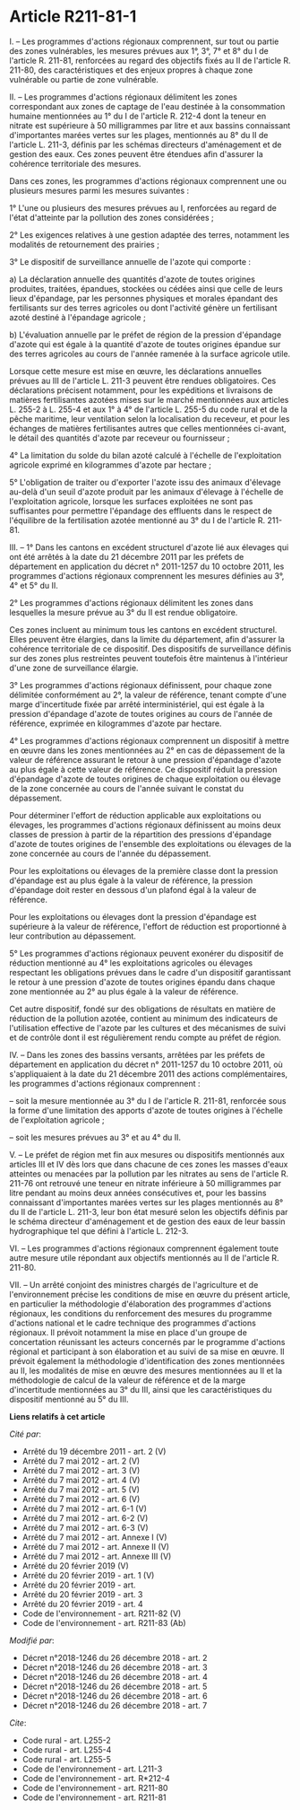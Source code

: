 # Article R211-81-1

I. – Les programmes d'actions régionaux comprennent, sur tout ou partie des zones vulnérables, les mesures prévues aux 1°,
3°, 7° et 8° du I de l'article R. 211-81, renforcées au regard des objectifs fixés au II de l'article R. 211-80, des
caractéristiques et des enjeux propres à chaque zone vulnérable ou partie de zone vulnérable.

II. – Les programmes d'actions régionaux délimitent les zones correspondant aux zones de captage de l'eau destinée à la
consommation humaine mentionnées au 1° du I de l'article R. 212-4 dont la teneur en nitrate est supérieure à 50 milligrammes
par litre et aux bassins connaissant d'importantes marées vertes sur les plages, mentionnés au 8° du II de l'article L.
211-3, définis par les schémas directeurs d'aménagement et de gestion des eaux. Ces zones peuvent être étendues afin
d'assurer la cohérence territoriale des mesures.

Dans ces zones, les programmes d'actions régionaux comprennent une ou plusieurs mesures parmi les mesures suivantes :

1° L'une ou plusieurs des mesures prévues au I, renforcées au regard de l'état d'atteinte par la pollution des zones
considérées ;

2° Les exigences relatives à une gestion adaptée des terres, notamment les modalités de retournement des prairies ;

3° Le dispositif de surveillance annuelle de l'azote qui comporte :

a) La déclaration annuelle des quantités d'azote de toutes origines produites, traitées, épandues, stockées ou cédées ainsi
que celle de leurs lieux d'épandage, par les personnes physiques et morales épandant des fertilisants sur des terres
agricoles ou dont l'activité génère un fertilisant azoté destiné à l'épandage agricole ;

b) L'évaluation annuelle par le préfet de région de la pression d'épandage d'azote qui est égale à la quantité d'azote de
toutes origines épandue sur des terres agricoles au cours de l'année ramenée à la surface agricole utile.

Lorsque cette mesure est mise en œuvre, les déclarations annuelles prévues au III de l'article L. 211-3 peuvent être rendues
obligatoires. Ces déclarations précisent notamment, pour les expéditions et livraisons de matières fertilisantes azotées
mises sur le marché mentionnées aux articles L. 255-2 à L. 255-4 et aux 1° à 4° de l'article L. 255-5 du code rural et de la
pêche maritime, leur ventilation selon la localisation du receveur, et pour les échanges de matières fertilisantes autres que
celles mentionnées ci-avant, le détail des quantités d'azote par receveur ou fournisseur ;

4° La limitation du solde du bilan azoté calculé à l'échelle de l'exploitation agricole exprimé en kilogrammes d'azote par
hectare ;

5° L'obligation de traiter ou d'exporter l'azote issu des animaux d'élevage au-delà d'un seuil d'azote produit par les
animaux d'élevage à l'échelle de l'exploitation agricole, lorsque les surfaces exploitées ne sont pas suffisantes pour
permettre l'épandage des effluents dans le respect de l'équilibre de la fertilisation azotée mentionné au 3° du I de
l'article R. 211-81.

III. – 1° Dans les cantons en excédent structurel d'azote lié aux élevages qui ont été arrêtés à la date du 21 décembre 2011
par les préfets de département en application du décret n° 2011-1257 du 10 octobre 2011, les programmes d'actions régionaux
comprennent les mesures définies au 3°, 4° et 5° du II.

2° Les programmes d'actions régionaux délimitent les zones dans lesquelles la mesure prévue au 3° du II est rendue
obligatoire.

Ces zones incluent au minimum tous les cantons en excédent structurel. Elles peuvent être élargies, dans la limite du
département, afin d'assurer la cohérence territoriale de ce dispositif. Des dispositifs de surveillance définis sur des zones
plus restreintes peuvent toutefois être maintenus à l'intérieur d'une zone de surveillance élargie.

3° Les programmes d'actions régionaux définissent, pour chaque zone délimitée conformément au 2°, la valeur de référence,
tenant compte d'une marge d'incertitude fixée par arrêté interministériel, qui est égale à la pression d'épandage d'azote de
toutes origines au cours de l'année de référence, exprimée en kilogrammes d'azote par hectare.

4° Les programmes d'actions régionaux comprennent un dispositif à mettre en œuvre dans les zones mentionnées au 2° en cas de
dépassement de la valeur de référence assurant le retour à une pression d'épandage d'azote au plus égale à cette valeur de
référence. Ce dispositif réduit la pression d'épandage d'azote de toutes origines de chaque exploitation ou élevage de la
zone concernée au cours de l'année suivant le constat du dépassement.

Pour déterminer l'effort de réduction applicable aux exploitations ou élevages, les programmes d'actions régionaux
définissent au moins deux classes de pression à partir de la répartition des pressions d'épandage d'azote de toutes origines
de l'ensemble des exploitations ou élevages de la zone concernée au cours de l'année du dépassement.

Pour les exploitations ou élevages de la première classe dont la pression d'épandage est au plus égale à la valeur de
référence, la pression d'épandage doit rester en dessous d'un plafond égal à la valeur de référence.

Pour les exploitations ou élevages dont la pression d'épandage est supérieure à la valeur de référence, l'effort de réduction
est proportionné à leur contribution au dépassement.

5° Les programmes d'actions régionaux peuvent exonérer du dispositif de réduction mentionné au 4° les exploitations agricoles
ou élevages respectant les obligations prévues dans le cadre d'un dispositif garantissant le retour à une pression d'azote de
toutes origines épandu dans chaque zone mentionnée au 2° au plus égale à la valeur de référence.

Cet autre dispositif, fondé sur des obligations de résultats en matière de réduction de la pollution azotée, contient au
minimum des indicateurs de l'utilisation effective de l'azote par les cultures et des mécanismes de suivi et de contrôle dont
il est régulièrement rendu compte au préfet de région.

IV. – Dans les zones des bassins versants, arrêtées par les préfets de département en application du décret n° 2011-1257 du
10 octobre 2011, où s'appliquaient à la date du 21 décembre 2011 des actions complémentaires, les programmes d'actions
régionaux comprennent :

– soit la mesure mentionnée au 3° du I de l'article R. 211-81, renforcée sous la forme d'une limitation des apports d'azote
de toutes origines à l'échelle de l'exploitation agricole ;

– soit les mesures prévues au 3° et au 4° du II.

V. – Le préfet de région met fin aux mesures ou dispositifs mentionnés aux articles III et IV dès lors que dans chacune de
ces zones les masses d'eaux atteintes ou menacées par la pollution par les nitrates au sens de l'article R. 211-76 ont
retrouvé une teneur en nitrate inférieure à 50 milligrammes par litre pendant au moins deux années consécutives et, pour les
bassins connaissant d'importantes marées vertes sur les plages mentionnés au 8° du II de l'article L. 211-3, leur bon état
mesuré selon les objectifs définis par le schéma directeur d'aménagement et de gestion des eaux de leur bassin hydrographique
tel que défini à l'article L. 212-3.

VI. – Les programmes d'actions régionaux comprennent également toute autre mesure utile répondant aux objectifs mentionnés au
II de l'article R. 211-80.

VII. – Un arrêté conjoint des ministres chargés de l'agriculture et de l'environnement précise les conditions de mise en
œuvre du présent article, en particulier la méthodologie d'élaboration des programmes d'actions régionaux, les conditions du
renforcement des mesures du programme d'actions national et le cadre technique des programmes d'actions régionaux. Il prévoit
notamment la mise en place d'un groupe de concertation réunissant les acteurs concernés par le programme d'actions régional
et participant à son élaboration et au suivi de sa mise en œuvre. Il prévoit également la méthodologie d'identification des
zones mentionnées au II, les modalités de mise en œuvre des mesures mentionnées au II et la méthodologie de calcul de la
valeur de référence et de la marge d'incertitude mentionnées au 3° du III, ainsi que les caractéristiques du dispositif
mentionné au 5° du III.

**Liens relatifs à cet article**

_Cité par_:

  - Arrêté du 19 décembre 2011 - art. 2 (V)
  - Arrêté du 7 mai 2012 - art. 2 (V)
  - Arrêté du 7 mai 2012 - art. 3 (V)
  - Arrêté du 7 mai 2012 - art. 4 (V)
  - Arrêté du 7 mai 2012 - art. 5 (V)
  - Arrêté du 7 mai 2012 - art. 6 (V)
  - Arrêté du 7 mai 2012 - art. 6-1 (V)
  - Arrêté du 7 mai 2012 - art. 6-2 (V)
  - Arrêté du 7 mai 2012 - art. 6-3 (V)
  - Arrêté du 7 mai 2012 - art. Annexe I (V)
  - Arrêté du 7 mai 2012 - art. Annexe II (V)
  - Arrêté du 7 mai 2012 - art. Annexe III (V)
  - Arrêté du 20 février 2019 (V)
  - Arrêté du 20 février 2019 - art. 1 (V)
  - Arrêté du 20 février 2019 - art.
  - Arrêté du 20 février 2019 - art. 3
  - Arrêté du 20 février 2019 - art. 4
  - Code de l'environnement - art. R211-82 (V)
  - Code de l'environnement - art. R211-83 (Ab)

_Modifié par_:

  - Décret n°2018-1246 du 26 décembre 2018 - art. 2
  - Décret n°2018-1246 du 26 décembre 2018 - art. 3
  - Décret n°2018-1246 du 26 décembre 2018 - art. 4
  - Décret n°2018-1246 du 26 décembre 2018 - art. 5
  - Décret n°2018-1246 du 26 décembre 2018 - art. 6
  - Décret n°2018-1246 du 26 décembre 2018 - art. 7

_Cite_:

  - Code rural - art. L255-2
  - Code rural - art. L255-4
  - Code rural - art. L255-5
  - Code de l'environnement - art. L211-3
  - Code de l'environnement - art. R*212-4
  - Code de l'environnement - art. R211-80
  - Code de l'environnement - art. R211-81

